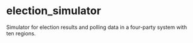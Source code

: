 # election_simulator

Simulator for election results and polling data in a four-party system with ten regions. 
